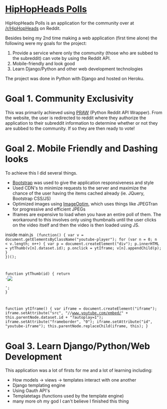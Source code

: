 <a href="https://hhhpolls.herokuapp.com">HipHopHeads Polls</a>
==========================================

HipHopHeads Polls is an application for the community over at <a href="https://www.reddit.com/r/HipHopHeads">/r/HipHopHeads</a> on Reddit.

Besides being my 2nd time making a web application (first time alone) the following were my goals for the project:
1. Provide a service where only the community (those who are subbed to the subreddit) can vote by using the Reddit API.
2. Mobile-friendly and look good
3. Learn Django/Python and other web development technologies

The project was done in Python with Django and hosted on Heroku.


Goal 1. Community Exclusivity
==========================================
This was primarily achieved using <a href="https://github.com/praw-dev/praw">PRAW</a> (Python Reddit API Wrapper).
From the website, the user is redirected to reddit where they authorize the application to their subreddit information to determine whether or not they are subbed to the community. If so they are then ready to vote!

Goal 2. Mobile Friendly and Dashing looks 
==========================================
To achieve this I did several things.
- <a href="http://getbootstrap.com/">Bootstrap</a> was used to give the application responsiveness and style
- Used CDN's to minimize requests to the server and maximize the chance of the user having the items cached already (ie. JQuery, Bootstrap CSS/JS)
- Optimized images using <a href="https://imageoptim.com/">ImageOptim</a>, which uses things like JPEGTran for progressive and efficient JPEGs
- Iframes are expensive to load when you have an entire poll of them. The workaround to this involves only using thumbnails until the user clicks on the video itself and then the video is then loaded using JS. 

inside main.js
<code>
(function() {
    var v = document.getElementsByClassName("youtube-player");
    for (var n = 0; n < v.length; n++) {
        var p = document.createElement("div");
        p.innerHTML = ytThumb(v[n].dataset.id);
        p.onclick = ytIframe;
        v[n].appendChild(p);
    }
})();

function ytThumb(id) {
    return '<img class="youtube-thumb" src="//i.ytimg.com/vi/' + id + '/hqdefault.jpg"><div class="play-button"></div>';
}

function ytIframe() {
    var iframe = document.createElement("iframe");
    iframe.setAttribute("src", "//www.youtube.com/embed/" + this.parentNode.dataset.id + "?autoplay=1");
    iframe.setAttribute("frameborder", "0");
    iframe.setAttribute("id", "youtube-iframe");
    this.parentNode.replaceChild(iframe, this);
}
</code>

Goal 3. Learn Django/Python/Web Development
==========================================
This application was a lot of firsts for me and a lot of learning including:
- How models -> views -> templates interact with one another
- Django templating engine
- Using Oauth API's
- Templatetags (functions used by the template engine)
- many more oh my god I can't believe I finished this thing



